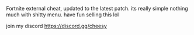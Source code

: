 Fortnite external cheat, updated to the latest patch. its really simple nothing much with shitty menu. have fun selling this lol


join my discord https://discord.gg/cheesy
